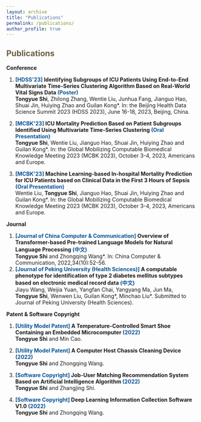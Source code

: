 ```yaml
---
layout: archive
title: "Publications"
permalink: /publications/
author_profile: true
---
```


<span style="color:#6b5d40">Publications</span>
--------
**Conference**

1. **<span style="color:#0b5394">[HDSS'23]</span> Identifying Subgroups of ICU Patients Using End-to-End Multivariate Time-Series Clustering Algorithm Based on Real-World Vital Signs Data <span style="color:#0b5394">(Poster)</span>**   
    **Tongyue Shi**, Zhilong Zhang, Wentie Liu, Junhua Fang, Jianguo Hao, Shuai Jin, Huiying Zhao and Guilan Kong*.
    In: the Beijing Health Data Science Summit 2023 (HDSS 2023),  June 16-18, 2023, Beijing, China.

2. **<span style="color:#0b5394">[MCBK'23]</span> ICU Mortality Prediction Based on Patient Subgroups Identified Using Multivariate Time-Series Clustering <span style="color:#0b5394">(Oral Presentation)</span>**   
    **Tongyue Shi**, Wentie Liu, Jianguo Hao, Shuai Jin, Huiying Zhao and Guilan Kong*.
    In: the Global Mobilizing Computable Biomedical Knowledge Meeting 2023 (MCBK 2023),  October 3-4, 2023, Americans and Europe.

3. **<span style="color:#0b5394">[MCBK'23]</span> Machine Learning-based In-hospital Mortality Prediction for ICU Patients based on Clinical Data in the First 3 Hours of Sepsis <span style="color:#0b5394">(Oral Presentation)</span>**   
    Wentie Liu, **Tongyue Shi**, Jianguo Hao, Shuai Jin, Huiying Zhao and Guilan Kong*.
    In: the Global Mobilizing Computable Biomedical Knowledge Meeting 2023 (MCBK 2023),  October 3-4, 2023, Americans and Europe.


**Journal**
1. **<span style="color:#0b5394">[Journal of China Computer & Communication]</span> Overview of Transformer-based Pre-trained Language Models for Natural Language Processing <span style="color:#0b5394">(中文)</span>**   
    **Tongyue Shi** and Zhongqing Wang*.
    In: China Computer & Communication, 2022,34(10):52-56.
2. **<span style="color:#0b5394">[Journal of Peking University (Health Sciences)]</span> A computable phenotype for identification of type 2 diabetes mellitus subtypes based on electronic medical record data <span style="color:#0b5394">(中文)</span>**   
    Jiayu Wang, Weijia Yuan, Yangfan Chai, Yangyang Ma, Jun Ma, **Tongyue Shi**, Wenwen Liu, Guilan Kong*, Minchao Liu*.
    Submitted to Journal of Peking University (Health Sciences).
   
**Patent & Software Copyright**
1. **<span style="color:#0b5394">[Utility Model Patent]</span> A Temperature-Controlled Smart Shoe Containing an Embedded Microcomputer <span style="color:#0b5394">(2022)</span>**   
    **Tongyue Shi** and Min Cao.

2. **<span style="color:#0b5394">[Utility Model Patent]</span> A Computer Host Chassis Cleaning Device <span style="color:#0b5394">(2022)</span>**   
    **Tongyue Shi** and Zhongqing Wang.

3. **<span style="color:#0b5394">[Software Copyright]</span> Job-User Matching Recommendation System Based on Artificial Intelligence Algorithm <span style="color:#0b5394">(2022)</span>**   
    **Tongyue Shi** and Zhangjing Shi.

4. **<span style="color:#0b5394">[Software Copyright]</span> Deep Learning Information Collection Software V1.0 <span style="color:#0b5394">(2022)</span>**   
    **Tongyue Shi** and Zhongqing Wang.







<!-- {% if author.googlescholar %}
  You can also find my articles on <u><a href="{{author.googlescholar}}">my Google Scholar profile</a>.</u>
{% endif %}

{% include base_path %}

{% for post in site.publications reversed %}
  {% include archive-single.html %}
{% endfor %} -->
